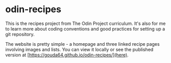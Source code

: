# odin-recipes
This is the recipes project from The Odin Project curriculum. It's also for me to learn more about coding conventions and good practices for setting up a git repository.

The website is pretty simple - a homepage and three linked recipe pages involving images and lists. You can view it locally or see the published version at [https://gouda64.github.io/odin-recipes/](here). 